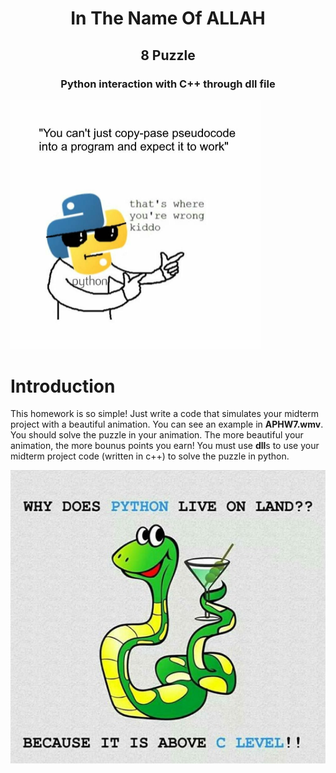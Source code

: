 <center>
<h1>
In The Name Of ALLAH
</h1>
<h2>
8 Puzzle
</h2>
<h3>
Python interaction with C++ through dll file
</center>

<img src="stuff/f4.jpeg" width="400" />

# Introduction

This homework is so simple! Just write a code that simulates your midterm project with a beautiful animation. You can see an example in **APHW7.wmv**. You should solve the puzzle in your animation. The more beautiful your animation, the more bounus points you earn! You must use **dll**s to use your midterm project code (written in c++) to solve the puzzle in python.

<img src="stuff/f4.jpg" width="600" />
